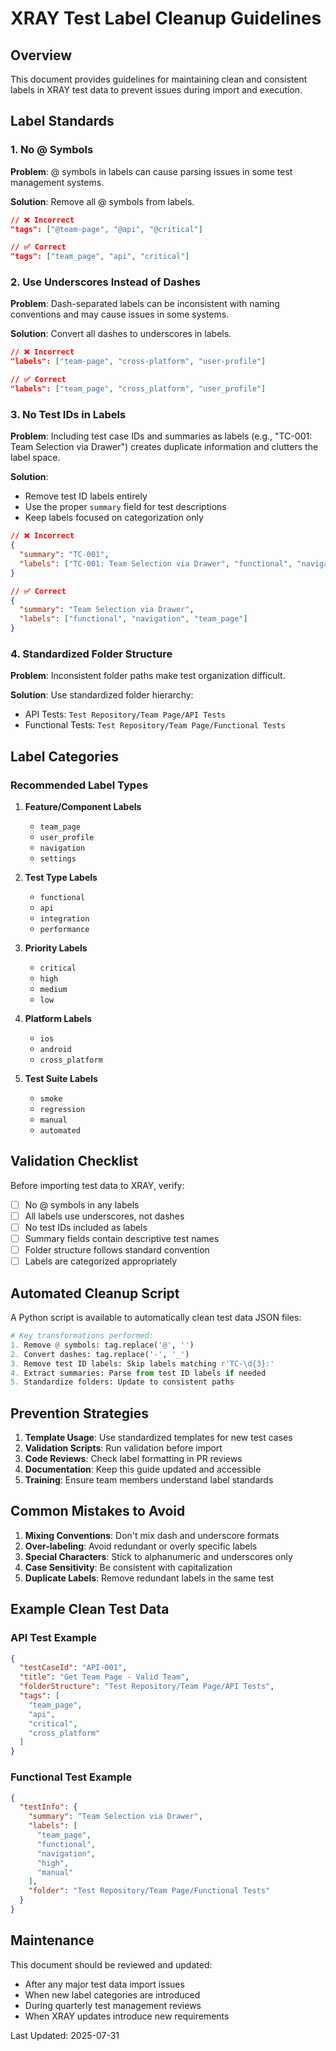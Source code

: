 # XRAY Test Label Cleanup Guidelines

## Overview

This document provides guidelines for maintaining clean and consistent labels in XRAY test data to prevent issues during import and execution.

## Label Standards

### 1. No @ Symbols

**Problem**: @ symbols in labels can cause parsing issues in some test management systems.

**Solution**: Remove all @ symbols from labels.

```json
// ❌ Incorrect
"tags": ["@team-page", "@api", "@critical"]

// ✅ Correct
"tags": ["team_page", "api", "critical"]
```

### 2. Use Underscores Instead of Dashes

**Problem**: Dash-separated labels can be inconsistent with naming conventions and may cause issues in some systems.

**Solution**: Convert all dashes to underscores in labels.

```json
// ❌ Incorrect
"labels": ["team-page", "cross-platform", "user-profile"]

// ✅ Correct
"labels": ["team_page", "cross_platform", "user_profile"]
```

### 3. No Test IDs in Labels

**Problem**: Including test case IDs and summaries as labels (e.g., "TC-001: Team Selection via Drawer") creates duplicate information and clutters the label space.

**Solution**: 
- Remove test ID labels entirely
- Use the proper `summary` field for test descriptions
- Keep labels focused on categorization only

```json
// ❌ Incorrect
{
  "summary": "TC-001",
  "labels": ["TC-001: Team Selection via Drawer", "functional", "navigation"]
}

// ✅ Correct
{
  "summary": "Team Selection via Drawer",
  "labels": ["functional", "navigation", "team_page"]
}
```

### 4. Standardized Folder Structure

**Problem**: Inconsistent folder paths make test organization difficult.

**Solution**: Use standardized folder hierarchy:
- API Tests: `Test Repository/Team Page/API Tests`
- Functional Tests: `Test Repository/Team Page/Functional Tests`

## Label Categories

### Recommended Label Types

1. **Feature/Component Labels**
   - `team_page`
   - `user_profile`
   - `navigation`
   - `settings`

2. **Test Type Labels**
   - `functional`
   - `api`
   - `integration`
   - `performance`

3. **Priority Labels**
   - `critical`
   - `high`
   - `medium`
   - `low`

4. **Platform Labels**
   - `ios`
   - `android`
   - `cross_platform`

5. **Test Suite Labels**
   - `smoke`
   - `regression`
   - `manual`
   - `automated`

## Validation Checklist

Before importing test data to XRAY, verify:

- [ ] No @ symbols in any labels
- [ ] All labels use underscores, not dashes
- [ ] No test IDs included as labels
- [ ] Summary fields contain descriptive test names
- [ ] Folder structure follows standard convention
- [ ] Labels are categorized appropriately

## Automated Cleanup Script

A Python script is available to automatically clean test data JSON files:

```python
# Key transformations performed:
1. Remove @ symbols: tag.replace('@', '')
2. Convert dashes: tag.replace('-', '_')
3. Remove test ID labels: Skip labels matching r'TC-\d{3}:'
4. Extract summaries: Parse from test ID labels if needed
5. Standardize folders: Update to consistent paths
```

## Prevention Strategies

1. **Template Usage**: Use standardized templates for new test cases
2. **Validation Scripts**: Run validation before import
3. **Code Reviews**: Check label formatting in PR reviews
4. **Documentation**: Keep this guide updated and accessible
5. **Training**: Ensure team members understand label standards

## Common Mistakes to Avoid

1. **Mixing Conventions**: Don't mix dash and underscore formats
2. **Over-labeling**: Avoid redundant or overly specific labels
3. **Special Characters**: Stick to alphanumeric and underscores only
4. **Case Sensitivity**: Be consistent with capitalization
5. **Duplicate Labels**: Remove redundant labels in the same test

## Example Clean Test Data

### API Test Example
```json
{
  "testCaseId": "API-001",
  "title": "Get Team Page - Valid Team",
  "folderStructure": "Test Repository/Team Page/API Tests",
  "tags": [
    "team_page",
    "api",
    "critical",
    "cross_platform"
  ]
}
```

### Functional Test Example
```json
{
  "testInfo": {
    "summary": "Team Selection via Drawer",
    "labels": [
      "team_page",
      "functional",
      "navigation",
      "high",
      "manual"
    ],
    "folder": "Test Repository/Team Page/Functional Tests"
  }
}
```

## Maintenance

This document should be reviewed and updated:
- After any major test data import issues
- When new label categories are introduced
- During quarterly test management reviews
- When XRAY updates introduce new requirements

Last Updated: 2025-07-31
